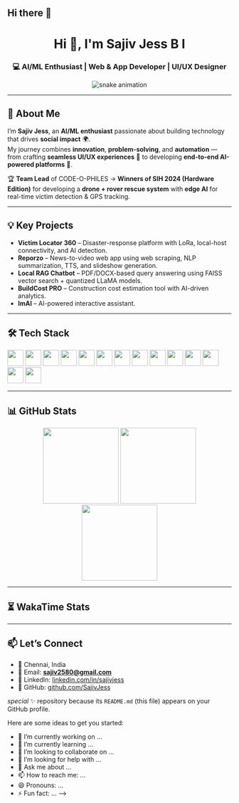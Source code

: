 ## Hi there 👋

<!--
**SajivJess/SajivJess** is a ✨<!-- Profile Header -->
<h1 align="center">Hi 👋, I'm Sajiv Jess B I</h1>
<h3 align="center">💻 AI/ML Enthusiast | Web & App Developer | UI/UX Designer</h3>

<p align="center">
  <img src="https://raw.githubusercontent.com/SajivJess/SajivJess/output/github-contribution-grid-snake.svg" alt="snake animation" />
</p>

---

## 🚀 About Me
I’m **Sajiv Jess**, an **AI/ML enthusiast** passionate about building technology that drives **social impact** 🌍.  
My journey combines **innovation**, **problem-solving**, and **automation** — from crafting **seamless UI/UX experiences** 🎨 to developing **end-to-end AI-powered platforms** 🤖.  

🏆 **Team Lead** of CODE-O-PHILES → **Winners of SIH 2024 (Hardware Edition)** for developing a **drone + rover rescue system** with **edge AI** for real-time victim detection & GPS tracking.

---

## 💡 Key Projects
- **Victim Locator 360** – Disaster-response platform with LoRa, local-host connectivity, and AI detection.  
- **Reporzo** – News-to-video web app using web scraping, NLP summarization, TTS, and slideshow generation.  
- **Local RAG Chatbot** – PDF/DOCX-based query answering using FAISS vector search + quantized LLaMA models.  
- **BuildCost PRO** – Construction cost estimation tool with AI-driven analytics.  
- **ImAI** – AI-powered interactive assistant.  

---

## 🛠 Tech Stack
<p align="left">
<a href="https://www.python.org/" target="_blank"><img src="https://raw.githubusercontent.com/danielcranney/readme-generator/main/public/icons/skills/python-colored.svg" width="36" height="36"/></a>
<a href="https://developer.mozilla.org/en-US/docs/Web/JavaScript" target="_blank"><img src="https://raw.githubusercontent.com/danielcranney/readme-generator/main/public/icons/skills/javascript-colored.svg" width="36" height="36"/></a>
<a href="https://dart.dev/" target="_blank"><img src="https://raw.githubusercontent.com/danielcranney/readme-generator/main/public/icons/skills/dart-colored.svg" width="36" height="36"/></a>
<a href="https://flask.palletsprojects.com/" target="_blank"><img src="https://raw.githubusercontent.com/danielcranney/readme-generator/main/public/icons/skills/flask-colored-dark.svg" width="36" height="36"/></a>
<a href="https://fastapi.tiangolo.com/" target="_blank"><img src="https://raw.githubusercontent.com/danielcranney/readme-generator/main/public/icons/skills/fastapi-colored.svg" width="36" height="36"/></a>
<a href="https://reactjs.org/" target="_blank"><img src="https://raw.githubusercontent.com/danielcranney/readme-generator/main/public/icons/skills/react-colored.svg" width="36" height="36"/></a>
<a href="https://nodejs.org/en/" target="_blank"><img src="https://raw.githubusercontent.com/danielcranney/readme-generator/main/public/icons/skills/nodejs-colored.svg" width="36" height="36"/></a>
<a href="https://getbootstrap.com/" target="_blank"><img src="https://raw.githubusercontent.com/danielcranney/readme-generator/main/public/icons/skills/bootstrap-colored.svg" width="36" height="36"/></a>
<a href="https://tailwindcss.com/" target="_blank"><img src="https://raw.githubusercontent.com/danielcranney/readme-generator/main/public/icons/skills/tailwindcss-colored.svg" width="36" height="36"/></a>
<a href="https://www.mysql.com/" target="_blank"><img src="https://raw.githubusercontent.com/danielcranney/readme-generator/main/public/icons/skills/mysql-colored.svg" width="36" height="36"/></a>
<a href="https://firebase.google.com/" target="_blank"><img src="https://raw.githubusercontent.com/danielcranney/readme-generator/main/public/icons/skills/firebase-colored.svg" width="36" height="36"/></a>
<a href="https://cloud.google.com/" target="_blank"><img src="https://raw.githubusercontent.com/danielcranney/readme-generator/main/public/icons/skills/googlecloud-colored.svg" width="36" height="36"/></a>
<a href="https://huggingface.co/" target="_blank"><img src="https://raw.githubusercontent.com/danielcranney/readme-generator/main/public/icons/skills/huggingface-colored-dark.svg" width="36" height="36"/></a>
<a href="https://www.tensorflow.org/" target="_blank"><img src="https://raw.githubusercontent.com/danielcranney/readme-generator/main/public/icons/skills/tensorflow-colored.svg" width="36" height="36"/></a>
</p>

---

## 📊 GitHub Stats
<p align="center">
<img src="https://github-readme-stats.vercel.app/api?username=SajivJess&show_icons=true&theme=tokyonight" height="170"/>
<img src="https://github-readme-streak-stats.herokuapp.com/?user=SajivJess&theme=tokyonight" height="170"/>
<img src="https://github-readme-stats.vercel.app/api/top-langs/?username=SajivJess&layout=compact&theme=tokyonight" height="170"/>
</p>

---

## ⏳ WakaTime Stats
<!--START_SECTION:waka-->
<!--END_SECTION:waka-->

---

## 📫 Let’s Connect
- 📍 Chennai, India  
- 📧 Email: **sajiv2580@gmail.com**  
- 🔗 LinkedIn: [linkedin.com/in/sajivjess](https://www.linkedin.com/in/sajivjess)  
- 🐙 GitHub: [github.com/SajivJess](https://github.com/SajivJess)  

 _special_ ✨ repository because its `README.md` (this file) appears on your GitHub profile.

Here are some ideas to get you started:

- 🔭 I’m currently working on ...
- 🌱 I’m currently learning ...
- 👯 I’m looking to collaborate on ...
- 🤔 I’m looking for help with ...
- 💬 Ask me about ...
- 📫 How to reach me: ...
- 😄 Pronouns: ...
- ⚡ Fun fact: ...
-->
